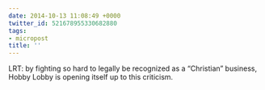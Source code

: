 ```yaml
---
date: 2014-10-13 11:08:49 +0000
twitter_id: 521678955330682880
tags:
- micropost
title: ''
---
```


LRT: by fighting so hard to legally be recognized as a “Christian” business, Hobby Lobby is opening itself up to this criticism.
